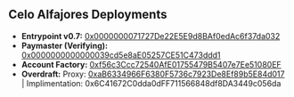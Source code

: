 ## Celo Alfajores Deployments
- **Entrypoint v0.7:** [0x0000000071727De22E5E9d8BAf0edAc6f37da032](https://alfajores.celoscan.io/address/0x0000000071727De22E5E9d8BAf0edAc6f37da032)
- **Paymaster (Verifying):** [0x0000000000000039cd5e8aE05257CE51C473ddd1](https://alfajores.celoscan.io/address/0x0000000000000039cd5e8aE05257CE51C473ddd1) 
- **Account Factory:** [0xf56c3Ccc72540AfE01755479B5407e7Ee51080EF](https://alfajores.celoscan.io/address/0xf56c3Ccc72540AfE01755479B5407e7Ee51080EF)
- **Overdraft:** Proxy: [0xaB6334966F6380F5736c7923De8Ef89b5E84d017](https://alfajores.celoscan.io/address/0xaB6334966F6380F5736c7923De8Ef89b5E84d017) | Implimentation: 0x6C41672C0dda0dFF711566848df8DA3449c056da


